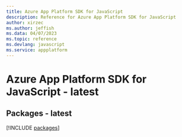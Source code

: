```yaml
---
title: Azure App Platform SDK for JavaScript
description: Reference for Azure App Platform SDK for JavaScript
author: xirzec
ms.author: jeffish
ms.data: 04/07/2023
ms.topic: reference
ms.devlang: javascript
ms.service: appplatform
---
```

# Azure App Platform SDK for JavaScript - latest
## Packages - latest
[!INCLUDE [packages](app-platform-index.md)]